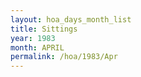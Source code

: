 ```yaml
---
layout: hoa_days_month_list
title: Sittings
year: 1983
month: APRIL
permalink: /hoa/1983/Apr
---
```

